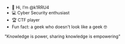 - 👋 Hi, I’m @k1RRU4
- 💻 Cyber Security enthusiast 
- 🏆 CTF player 
- Fun fact: a geek who doesn't look like a geek 🤓

"Knowledge is power, sharing knowledge is empowering"

<!---
k1RRU4/k1RRU4 is a ✨ special ✨ repository because its `README.md` (this file) appears on your GitHub profile.
You can click the Preview link to take a look at your changes.
--->
